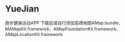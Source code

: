 # YueJian
跑步健身运动APP
下载后请自行添加高德地图AMap.bundle、MAMapKit.framework、AMapFoundationKit.framework、AMapLocationKit.framework

